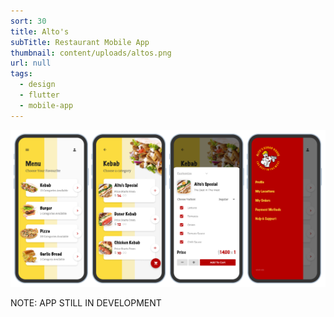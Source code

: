 ```yaml
---
sort: 30
title: Alto's
subTitle: Restaurant Mobile App
thumbnail: content/uploads/altos.png
url: null
tags:
  - design
  - flutter
  - mobile-app
---
```


![Altos](content/uploads/altos-screens.png)

NOTE: APP STILL IN DEVELOPMENT
